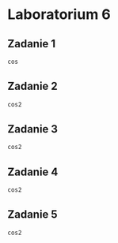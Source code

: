 # Laboratorium 6

## Zadanie 1

```sh
cos
```
## Zadanie 2

```sh
cos2
```
## Zadanie 3

```sh
cos2
```
## Zadanie 4

```sh
cos2
```
## Zadanie 5

```sh
cos2
```

